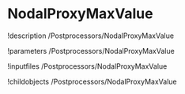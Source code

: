 <!-- MOOSE Documentation Stub: Remove this when content is added. -->

# NodalProxyMaxValue
!description /Postprocessors/NodalProxyMaxValue

!parameters /Postprocessors/NodalProxyMaxValue

!inputfiles /Postprocessors/NodalProxyMaxValue

!childobjects /Postprocessors/NodalProxyMaxValue
